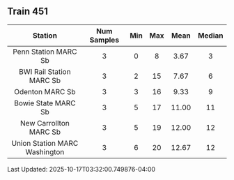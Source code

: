 ## Train 451

| Station | Num Samples | Min | Max | Mean | Median |
| :-----: | :---------: | :-: | :-: | :--: | :----: |
| Penn Station MARC Sb | 3 | 0 | 8 | 3.67 | 3 |
| BWI Rail Station MARC Sb | 3 | 2 | 15 | 7.67 | 6 |
| Odenton MARC Sb | 3 | 3 | 16 | 9.33 | 9 |
| Bowie State MARC Sb | 3 | 5 | 17 | 11.00 | 11 |
| New Carrollton MARC Sb | 3 | 5 | 19 | 12.00 | 12 |
| Union Station MARC Washington | 3 | 6 | 20 | 12.67 | 12 |


Last Updated: 2025-10-17T03:32:00.749876-04:00